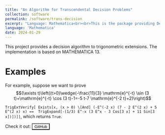 ```yaml
---
title: "An Algorithm for Transcendental Decision Problems"
collection: software
permalink: /software/trans-decision
excerpt: "Language: Mathematica<br><br>This is the package providing DecideTrigExt in [our paper](https://dl.acm.org/doi/10.1145/3666000.3669675)."
language: 'Mathematica'
date: 2024-01-29
---
```


This project provides a decision algorithm to trigonometric extensions. The implementation is based on MATHEMATICA 13. 

# Examples
For example, suppose we want to prove 
$$(\exists t)\left((t>0)\wedge(-\frac{11}{3} \mathrm{e}^{-t} \sin (3 t)+\mathrm{e}^{-t} \cos (3 t)-1=-5 t-7 \mathrm{e}^{-2 t}+2)\right)$$

`TrigExtVerify[
 Exists[x, (x > 0) \[And] (-E^(-2 x) (7 - 2 E^(2 x) + 5 E^(2 x) x) == 
     TrigExpand[-(1/3) E^-x (3 E^x - 3 Cos[3 x] + 11 Sin[3 x])])]]`, which returns `True`.

Check it out: 
<a href="https://github.com/xiaxueqaq/TranscendentalProblems" target="_blank">
    <button style="background-color: white; color: black;">GitHub</button>
</a>
